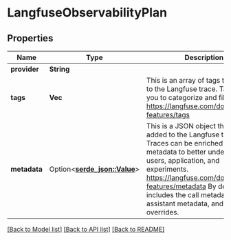 # LangfuseObservabilityPlan

## Properties

Name | Type | Description | Notes
------------ | ------------- | ------------- | -------------
**provider** | **String** |  | 
**tags** | **Vec<String>** | This is an array of tags to be added to the Langfuse trace. Tags allow you to categorize and filter traces. https://langfuse.com/docs/tracing-features/tags | 
**metadata** | Option<[**serde_json::Value**](.md)> | This is a JSON object that will be added to the Langfuse trace. Traces can be enriched with metadata to better understand your users, application, and experiments. https://langfuse.com/docs/tracing-features/metadata By default it includes the call metadata, assistant metadata, and assistant overrides. | [optional]

[[Back to Model list]](../README.md#documentation-for-models) [[Back to API list]](../README.md#documentation-for-api-endpoints) [[Back to README]](../README.md)


